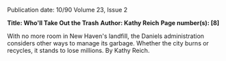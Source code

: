 Publication date: 10/90
Volume 23, Issue 2

**Title: Who'll Take Out the Trash**
**Author: Kathy Reich**
**Page number(s): [8]**

With no more room in New Haven's landfill, the Daniels administration 
considers other ways to manage its garbage. Whether the city burns or recycles, 
it stands to lose millions. By Kathy Reich.